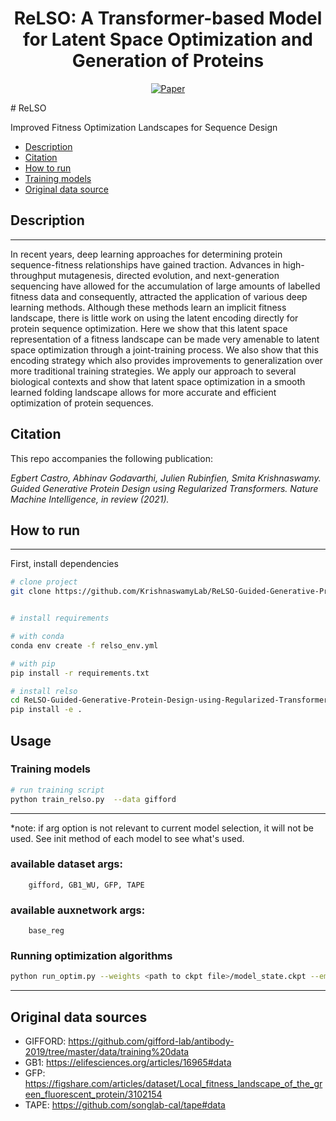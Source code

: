 
<div align="center">    
 
# ReLSO: A Transformer-based Model for Latent Space Optimization and Generation of Proteins
<!-- 
[![Paper](http://img.shields.io/badge/paper-arxiv.2006.06885.svg)](https://arxiv.org/abs/2006.06885)

[![Conference](http://img.shields.io/badge/ICLR-GRL+-2020-4b44ce.svg)](https://papers.nips.cc/book/advances-in-neural-information-processing-systems-31-2018)  
 -->

[![Paper](https://img.shields.io/badge/arxiv-2006.06885-B31B1B.svg)](https://arxiv.org/abs/2201.09948)



<!--  
Conference   
-->   
</div>
# ReLSO 

Improved Fitness Optimization Landscapes
for Sequence Design
- [Description](#Description)
- [Citation](#citation)
- [How to run   ](#how-to-run)
- [Training models](training-models)
- [Original data source](#Original-data-sources)



## Description
---
In recent years, deep learning approaches for determining protein sequence-fitness
relationships have gained traction. Advances in high-throughput mutagenesis,
directed evolution, and next-generation sequencing have allowed for the accumulation of large amounts of labelled fitness data and consequently, attracted the
application of various deep learning methods. Although these methods learn an
implicit fitness landscape, there is little work on using the latent encoding directly
for protein sequence optimization. Here we show that this latent space representation of a fitness landscape can be made very amenable to latent space optimization
through a joint-training process. We also show that this encoding strategy which
also provides improvements to generalization over more traditional training strategies. We apply our approach to several biological contexts and show that latent
space optimization in a smooth learned folding landscape allows for more accurate
and efficient optimization of protein sequences.

## Citation

This repo accompanies the following publication:

*Egbert Castro, Abhinav Godavarthi, Julien Rubinfien, Smita Krishnaswamy. Guided Generative Protein Design using Regularized Transformers. Nature Machine Intelligence, in review (2021).*

## How to run   
---

First, install dependencies   
```bash
# clone project   
git clone https://github.com/KrishnaswamyLab/ReLSO-Guided-Generative-Protein-Design-using-Regularized-Transformers.git


# install requirements

# with conda
conda env create -f relso_env.yml

# with pip
pip install -r requirements.txt

# install relso
cd ReLSO-Guided-Generative-Protein-Design-using-Regularized-Transformers 
pip install -e .   
 ```   

## Usage

### Training models
 
 ```bash
# run training script
python train_relso.py  --data gifford
```
---
*note: if arg option is not relevant to current model selection, it will not be used. See init method of each model to see what's used.

### available dataset args:

        gifford, GB1_WU, GFP, TAPE

### available auxnetwork args:

        base_reg




### Running optimization algorithms 
 
 ```bash
python run_optim.py --weights <path to ckpt file>/model_state.ckpt --embeddings  <path to embeddings file>train_embeddings.npy --dataset gifford
```
---



## Original data sources

- GIFFORD: https://github.com/gifford-lab/antibody-2019/tree/master/data/training%20data
- GB1: https://elifesciences.org/articles/16965#data
- GFP: https://figshare.com/articles/dataset/Local_fitness_landscape_of_the_green_fluorescent_protein/3102154
- TAPE: https://github.com/songlab-cal/tape#data


